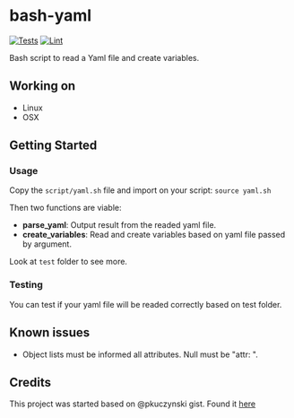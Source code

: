 # bash-yaml

[![Tests](https://github.com/jasperes/bash-yaml/workflows/Tests/badge.svg)](https://github.com/jasperes/bash-yaml/actions?query=workflow%3ATests)
[![Lint](https://github.com/jasperes/bash-yaml/workflows/Lint/badge.svg)](https://github.com/jasperes/bash-yaml/actions?query=workflow%3ALint)

Bash script to read a Yaml file and create variables.

## Working on

- Linux
- OSX

## Getting Started

### Usage

Copy the `script/yaml.sh` file and import on your script: `source yaml.sh`

Then two functions are viable:

- **parse_yaml**: Output result from the readed yaml file.
- **create_variables**: Read and create variables based on yaml file passed by argument.

Look at `test` folder to see more.

### Testing

You can test if your yaml file will be readed correctly based on test folder.

## Known issues

- Object lists must be informed all attributes. Null must be "attr: ".

## Credits

This project was started based on @pkuczynski gist. Found it [here](https://gist.github.com/pkuczynski/8665367)

